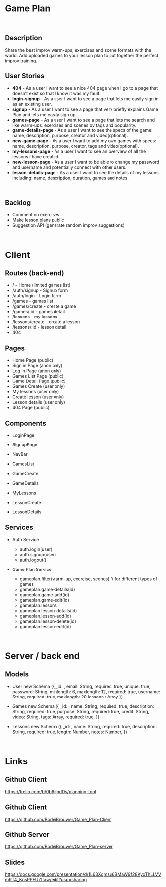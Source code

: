 # Game Plan
<br>

## Description
Share the best improv warm-ups, exercises and scene formats with the world.
Add uploaded games to your lesson plan to put together the perfect improv training.
<br>

## User Stories
- **404** - As a user I want to see a nice 404 page when I go to a page that doesn’t exist so that I know it was my fault.
- **login-signup** - As a user I want to see a page that lets me easily sign in as an existing user. 
- **signup** - As a user I want to see a page that very briefly explains Game Plan and lets me easily sign up.
- **games-page** - As a user I want to see a page that lets me search and like warm-ups, exercises and scenes by tags and popularity.
- **game-details-page** - As a user I want to see the specs of the game: name, description, purpose, creator and video(optional).
- **new-game-page** - As a user I want to add my own games with specs: name, description, purpose, creator, tags and video(optional).
- **my-lessons-page** - As a user I want to see an overview of all the lessons I have created.
- **new-lesson-page** - As a user I want to be able to change my password and username and potentially connect with other users.
- **lesson-details-page** - As a user I want to see the details of my lessons including: name, description, duration, games and notes.
<br>

## Backlog

 - Comment on exercises
 - Make lesson plans public
 - Suggestion API (generate random improv suggestions)

<br>

# Client

## Routes (back-end)

- /                 - Home (limited games list)
- /auth/signup      - Signup form
- /auth/login       - Login form
- /games            - games list
- /games/create     - create a game
- /games/:id        - games detail
- /lessons          - my lessons
- /lessons/create   - create a lesson
- /lessons/:id      - lesson detail
- 404


## Pages

- Home Page (public)
- Sign in Page (anon only)
- Log in Page (anon only)
- Games List Page (public)
- Game Detail Page (public)
- Games Create (user only)
- My lessons (user only)
- Create lesson (user only)
- Lesson details (user only)
- 404 Page (public)


## Components
- LoginPage

- SignupPage

- NavBar

- GamesList

- GameCreate

- GameDetails

- MyLessons

- LessonCreate

- LessonDetails


## Services

- Auth Service
  - auth.login(user)
  - auth.signup(user)
  - auth.logout()

- Game Plan Service
  - gameplan.filter(warm-up, exercise, scenes) // for different types of games
  - gameplan.game-details(id)
  - gameplan.game-add(id)
  - gameplan.game-edit(id)
  - gameplan.lessons
  - gameplan.lesson-details(id)   
  - gameplan.lesson-add(id)
  - gameplan.lesson-delete(id)
  - gameplan.lesson-edit(id)

<br>

# Server / back end

## Models
 
 - User 
    new Schema ({
     	_id: ,
      email: String, required: true, unique: true,
      password: String, minlength: 6, maxlength: 12, required: true,
     	username: String, required: true, maxlength: 20
      lessons : Array
		})
          
  - Games 
    new Schema ({
      _id: ,
      name: String, required: true,
      description: String, required: true,
      purpose: String, required: true,
      credit: String,
      video: String,
      tags: Array, required: true,
    })
    
  - Lessons 
	  new Schema ({
			_id: ,
	    name: String, required: true,
      description: String, required: true,
      length: Number,
      notes: Number,
    })
    
    <br>

# Links

## Github Client
https://trello.com/b/0b6qhdDv/planning-tool

## Github Client
https://github.com/BodeiBrouwer/Game_Plan-Client

## Github Server
https://github.com/BodeiBrouwer/Game_Plan-server

## Slides
https://docs.google.com/presentation/d/1L63Xgmsu6BMaW9f28KyoThLLVVmRT4_KnsPPFUZItaw/edit?usp=sharing